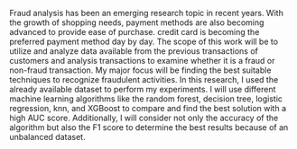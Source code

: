 Fraud analysis has been an emerging research topic in recent years. With the growth of shopping needs, payment methods are also becoming advanced to provide ease of purchase. credit card is becoming the preferred payment method day by day. The scope of this work will be to utilize and analyze data available from the previous transactions of customers and analysis transactions to examine whether it is a fraud or non-fraud transaction. My major focus will be finding the best suitable techniques to recognize fraudulent activities. In this research, I used the already available dataset to perform my experiments. I will use different machine learning algorithms like the random forest, decision tree, logistic regression, knn, and XGBoost to compare and find the best solution with a high AUC score. Additionally, I will consider not only the accuracy of the algorithm but also the F1 score to determine the best results because of an unbalanced dataset.
